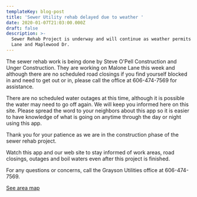 ```yaml
---
templateKey: blog-post
title: 'Sewer Utility rehab delayed due to weather '
date: 2020-01-07T21:03:00.000Z
draft: false
description: >-
  Sewer Rehab Project is underway and will continue as weather permits on Shady
  Lane and Maplewood Dr.
---
```

The sewer rehab work is being done by Steve O'Pell Construction and Unger Construction.  They are working on Malone Lane this week and although there are no scheduled road closings if you find yourself blocked in and need to get out or in, please call the office at 606-474-7569 for assistance.    

There are no scheduled water outages at this time, although it is possible the water may need to go off again.  We will keep you informed here on this site.  Please spread the word to your neighbors about this app so it is easier to have knowledge of what is going on anytime through the day or night using this app.  

Thank you for your patience as we are in the construction phase of the sewer rehab project. 

Watch this app and our web site to stay informed of work areas, road closings, outages and boil waters even after this project is finished. 

For any questions or concerns, call the Grayson Utilities office at 606-474-7569.

[See area map](https://graysonutilities.geosync.cloud/map/)
